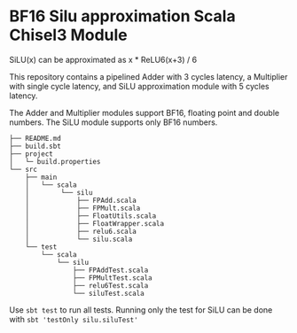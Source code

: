 # BF16 Silu approximation Scala Chisel3 Module
SiLU(x) can be approximated as x * ReLU6(x+3) / 6

This repository contains a pipelined Adder with 3 cycles latency, a Multiplier with single cycle latency, and SiLU approximation module with 5 cycles latency.

The Adder and Multiplier modules support BF16, floating point and double numbers. The SiLU module supports only BF16 numbers.

```
├── README.md
├── build.sbt
├── project
│   └─ build.properties
└── src
    ├── main
    │   └── scala
    │        └── silu
    │            ├── FPAdd.scala
    │            ├── FPMult.scala
    │            ├── FloatUtils.scala
    │            ├── FloatWrapper.scala
    │            ├── relu6.scala
    │            └── silu.scala
    └── test
        └── scala
            └── silu
                ├── FPAddTest.scala
                ├── FPMultTest.scala
                ├── relu6Test.scala
                └── siluTest.scala
```

Use `sbt test` to run all tests. Running only the test for SiLU can be done with `sbt 'testOnly silu.siluTest'`